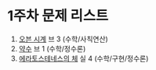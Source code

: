 # 1주차 문제 리스트

1. [오븐 시계](https://www.acmicpc.net/problem/2525) 브 3 (수학/사칙연산)
2. [약수](https://www.acmicpc.net/problem/1037) 브 1 (수학/정수론)
3. [에라토스테네스의 체](https://www.acmicpc.net/problem/2960) 실 4 (수학/구현/정수론)
